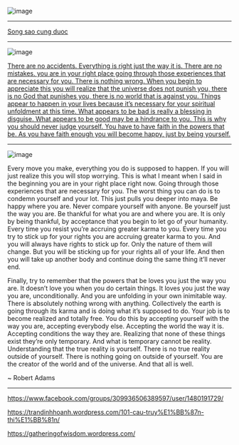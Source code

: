 ![image](https://user-images.githubusercontent.com/22516811/163429799-8013ce40-eca4-418e-88f3-594ce4b4fa8d.png)


----

[Song sao cung duoc](https://spiderum.com/bai-dang/Song-sao-cung-duoc-RJt3uUjt2Abc)


---

![image](https://user-images.githubusercontent.com/22516811/163438704-60208be7-f4a4-4ed5-a04a-615bdef721b1.png)

[There are no accidents. Everything is right just the way it is. There are no mistakes. you are in your right place going through those experiences that are necessary for you. There is nothing wrong. When you begin to appreciate this you will realize that the universe does not punish you, there is no God that punishes you, there is no world that is against you. Things appear to happen in your lives because it’s necessary for your spiritual unfoldment at this time. What appears to be bad is really a blessing in disguise. What appears to be good may be a hindrance to you. This is why you should never judge yourself. You have to have faith in the powers that be. As you have faith enough you will become happy, just by being yourself.](https://gatheringofwisdom.wordpress.com/2019/09/16/there-are-no-accidents/)

---

![image](https://user-images.githubusercontent.com/22516811/163438869-4071393e-f785-4ca2-b877-728492dd6900.png)

Every move you make, everything you do is supposed to happen. If you will just realize this you will stop worrying. This is what I meant when I said in the beginning you are in your right place right now. Going through those experiences that are necessary for you. The worst thing you can do is to condemn yourself and your lot. This just pulls you deeper into maya. Be happy where you are. Never compare yourself with anyone. Be yourself just the way you are. Be thankful for what you are and where you are. It is only by being thankful, by acceptance that you begin to let go of your humanity. Every time you resist you’re accruing greater karma to you. Every time you try to stick up for your rights you are accruing greater karma to you. And you will always have rights to stick up for. Only the nature of them will change. But you will be sticking up for your rights all of your life. And then you will take up another body and continue doing the same thing it’ll never end.

Finally, try to remember that the powers that be loves you just the way you are. It doesn’t love you when you do certain things. It loves you just the way you are, unconditionally. And you are unfolding in your own inimitable way. There is absolutely nothing wrong with anything. Collectively the earth is going through its karma and is doing what it’s supposed to do. Your job is to become realized and totally free. You do this by accepting yourself with the way you are, accepting everybody else. Accepting the world the way it is. Accepting conditions the way they are. Realizing that none of these things exist they’re only temporary. And what is temporary cannot be reality. Understanding that the true reality is yourself. There is no true reality outside of yourself. There is nothing going on outside of yourself. You are the creator of the world and of the universe. And that all is well.

~ Robert Adams

----

https://www.facebook.com/groups/309936506389597/user/1480191729/

https://trandinhhoanh.wordpress.com/101-cau-truy%E1%BB%87n-thi%E1%BB%81n/

https://gatheringofwisdom.wordpress.com/

